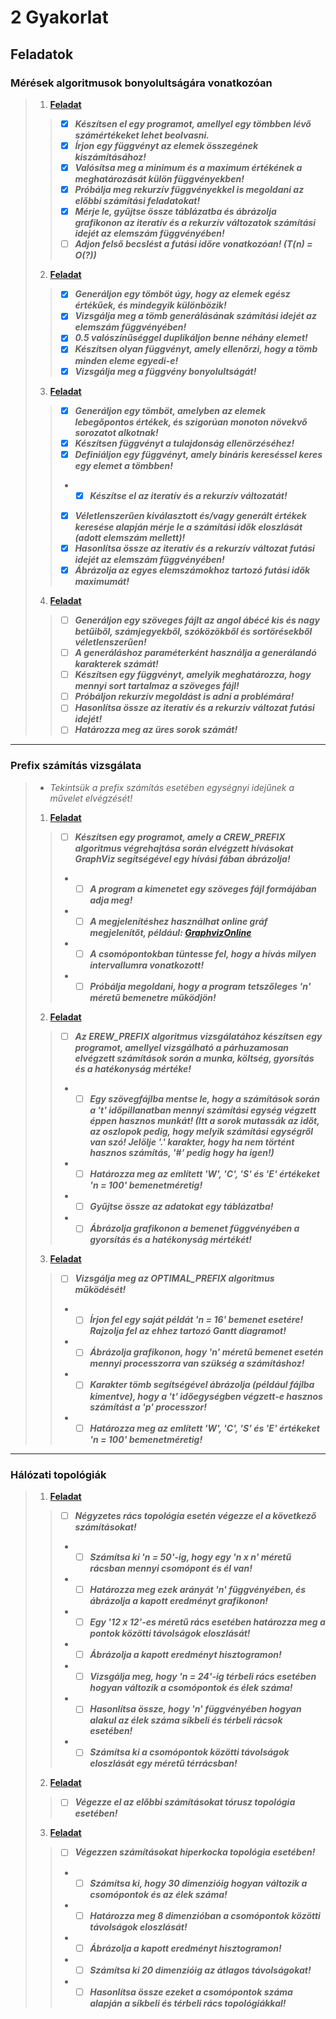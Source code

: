 # 2 Gyakorlat
## Feladatok
### Mérések algoritmusok bonyolultságára vonatkozóan
> 1. **[Feladat]()**
> > - [x] ***Készítsen el egy programot, amellyel egy tömbben lévő számértékeket lehet beolvasni.***
> > - [x] ***Írjon egy függvényt az elemek összegének kiszámításához!***
> > - [x] ***Valósítsa meg a minimum és a maximum értékének a meghatározását külön függvényekben!***
> > - [x] ***Próbálja meg rekurzív függvényekkel is megoldani az előbbi számítási feladatokat!***
> > - [x] ***Mérje le, gyűjtse össze táblázatba és ábrázolja grafikonon az iteratív és a rekurzív változatok számítási idejét az elemszám függvényében!***
> > - [ ] ***Adjon felső becslést a futási időre vonatkozóan! (T(n) = O(?))***
> 2. **[Feladat]()**
> > - [x] ***Generáljon egy tömböt úgy, hogy az elemek egész értékűek, és mindegyik különbözik!***
> > - [x] ***Vizsgálja meg a tömb generálásának számítási idejét az elemszám függvényében!***
> > - [x] ***0.5 valószínűséggel duplikáljon benne néhány elemet!***
> > - [x] ***Készítsen olyan függvényt, amely ellenőrzi, hogy a tömb minden eleme egyedi-e!***
> > - [x] ***Vizsgálja meg a függvény bonyolultságát!***
> 3. **[Feladat]()**
> > - [x] ***Generáljon egy tömböt, amelyben az elemek lebegőpontos értékek, és szigorúan monoton növekvő sorozatot alkotnak!***
> > - [x] ***Készítsen függvényt a tulajdonság ellenörzéséhez!***
> > - [x] ***Definiáljon egy függvényt, amely bináris kereséssel keres egy elemet a tömbben!***
> > - - [x] ***Készítse el az iteratív és a rekurzív változatát!***
> > - [x] ***Véletlenszerűen kiválasztott és/vagy generált értékek keresése alapján mérje le a számítási idők eloszlását (adott elemszám mellett)!***
> > - [x] ***Hasonlítsa össze az iteratív és a rekurzív változat futási idejét az elemszám függvényében!***
> > - [x] ***Ábrázolja az egyes elemszámokhoz tartozó futási idők maximumát!***
> 4. **[Feladat]()**
> > - [ ] ***Generáljon egy szöveges fájlt az angol ábécé kis és nagy betűiből, számjegyekből, szóközökből és sortörésekből véletlenszerűen!***
> > - [ ] ***A generáláshoz paraméterként használja a generálandó karakterek számát!***
> > - [ ] ***Készítsen egy függvényt, amelyik meghatározza, hogy mennyi sort tartalmaz a szöveges fájl!***
> > - [ ] ***Próbáljon rekurzív megoldást is adni a problémára!***
> > - [ ] ***Hasonlítsa össze az iteratív és a rekurzív változat futási idejét!***
> > - [ ] ***Határozza meg az üres sorok számát!***

----
### Prefix számítás vizsgálata
> - *Tekintsük a prefix számítás esetében egységnyi idejűnek a  művelet elvégzését!*
> 1. **[Feladat]()**
> > - [ ] ***Készítsen egy programot, amely a CREW_PREFIX algoritmus végrehajtása során elvégzett hívásokat GraphViz segítségével egy hívási fában ábrázolja!***
> > - - [ ] ***A program a kimenetet egy szöveges fájl formájában adja meg!***
> > - - [ ] ***A megjelenítéshez használhat online gráf megjelenítőt, például: [GraphvizOnline](https://dreampuf.github.io/GraphvizOnline/)***
> > - - [ ] ***A csomópontokban tüntesse fel, hogy a hívás milyen intervallumra vonatkozott!***
> > - - [ ] ***Próbálja megoldani, hogy a program tetszőleges 'n' méretű bemenetre működjön!***
> 2. **[Feladat]()**
> > - [ ] ***Az EREW_PREFIX algoritmus vizsgálatához készítsen egy programot, amellyel vizsgálható a párhuzamosan elvégzett számítások során a munka, költség, gyorsítás és a hatékonyság mértéke!***
> > - - [ ] ***Egy szövegfájlba mentse le, hogy a számítások során a 't' időpillanatban mennyi számítási egység végzett éppen hasznos munkát! (Itt a sorok mutassák az időt, az oszlopok pedig, hogy melyik számítási egységről van szó! Jelölje '.' karakter, hogy ha nem történt hasznos számítás, '#' pedig hogy ha igen!)***
> > - - [ ] ***Határozza meg az említett 'W', 'C', 'S' és 'E' értékeket 'n = 100' bemenetméretig!***
> > - - [ ] ***Gyűjtse össze az adatokat egy táblázatba!***
> > - - [ ] ***Ábrázolja grafikonon a bemenet függvényében a gyorsítás és a hatékonyság mértékét!***
> 3. **[Feladat]()**
> > - [ ] ***Vizsgálja meg az OPTIMAL_PREFIX algoritmus működését!***
> > - - [ ] ***Írjon fel egy saját példát 'n = 16' bemenet esetére! Rajzolja fel az ehhez tartozó Gantt diagramot!***
> > - - [ ] ***Ábrázolja grafikonon, hogy 'n' méretű bemenet esetén mennyi processzorra van szükség a számításhoz!***
> > - - [ ] ***Karakter tömb segítségével ábrázolja (például fájlba kimentve), hogy a 't' időegységben végzett-e hasznos számítást a 'p' processzor!***
> > - - [ ] ***Határozza meg az említett 'W', 'C', 'S' és 'E' értékeket 'n = 100' bemenetméretig!***

----
### Hálózati topológiák
> 1. **[Feladat]()**
> > - [ ] ***Négyzetes rács topológia esetén végezze el a következő számításokat!***
> > - - [ ] ***Számítsa ki 'n = 50'-ig, hogy egy 'n x n' méretű rácsban mennyi csomópont és él van!***
> > - - [ ] ***Határozza meg ezek arányát 'n' függvényében, és ábrázolja a kapott eredményt grafikonon!***
> > - - [ ] ***Egy '12 x 12'-es méretű rács esetében határozza meg a pontok közötti távolságok eloszlását!***
> > - - [ ] ***Ábrázolja a kapott eredményt hisztogramon!***
> > - - [ ] ***Vizsgálja meg, hogy 'n = 24'-ig térbeli rács esetében hogyan változik a csomópontok és élek száma!***
> > - - [ ] ***Hasonlítsa össze, hogy 'n' függvényében hogyan alakul az élek száma síkbeli és térbeli rácsok esetében!***
> > - - [ ] ***Számítsa ki a csomópontok közötti távolságok eloszlását egy  méretű térrácsban!***
> 2. **[Feladat]()**
> > - [ ] ***Végezze el az előbbi számításokat tórusz topológia esetében!***
> 3. **[Feladat]()**
> > - [ ] ***Végezzen számításokat hiperkocka topológia esetében!***
> > - - [ ] ***Számítsa ki, hogy 30 dimenzióig hogyan változik a csomópontok és az élek száma!***
> > - - [ ] ***Határozza meg 8 dimenzióban a csomópontok közötti távolságok eloszlását!***
> > - - [ ] ***Ábrázolja a kapott eredményt hisztogramon!***
> > - - [ ] ***Számítsa ki 20 dimenzióig az átlagos távolságokat!***
> > - - [ ] ***Hasonlítsa össze ezeket a csomópontok száma alapján a síkbeli és térbeli rács topológiákkal!***
